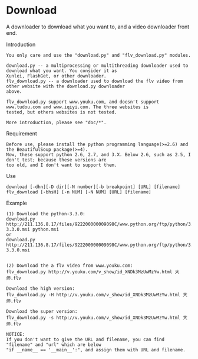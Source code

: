 Download
========

A downloader to download what you want to, and a video downloader front end.


Introduction
    
    You only care and use the "download.py" and "flv_download.py" modules.

    download.py -- a multiprocessing or multithreading downloader used to download what you want. You consider it as
    Xunlei, FlashGet, or other downloader.
    flv_download.py -- a downloader used to download the flv video from other website with the download.py downloader
    above.

    flv_download.py support www.youku.com, and doesn't support www.tudou.com and www.iqiyi.com. The three websites is
    tested, but others websites is not tested.

    More introduction, please see "doc/*".

Requirement

    Before use, please install the python programming language(>=2.6) and the BeautifulSoup package(>=4).
    Now, these support python 2.6, 2.7, and 3.X. Below 2.6, such as 2.5, I don't test; because these versions are
    too old, and I don't want to support them.

Use

    download [-dhn][-D dir][-N number][-b breakpoint] [URL] [filename]
    flv_download [-bhsH] [-n NUM] [-N NUM] [URL] [filename]
 
Example

    (1) Download the python-3.3.0:
    download.py http://211.136.8.17/files/922200000009098C/www.python.org/ftp/python/3.3.0/python-3.3.0.msi python.msi
    or
    download.py http://211.136.8.17/files/922200000009098C/www.python.org/ftp/python/3.3.0/python-3.3.0.msi


    (2) Download the a flv video from www.youku.com:
    flv_download.py http://v.youku.com/v_show/id_XNDk3MzUwMzYw.html 大师.flv

    Download the high version:
    flv_download.py -H http://v.youku.com/v_show/id_XNDk3MzUwMzYw.html 大师.flv

    Download the super version:
    flv_download.py -s http://v.youku.com/v_show/id_XNDk3MzUwMzYw.html 大师.flv

    NOTICE:
    If you don't want to give the URL and filename, you can find "filename" and "url" which are below 
    "if __name__ == '__main__':", and assign them with URL and filename.

 
